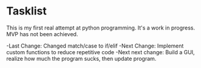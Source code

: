 # Tasklist

This is my first real attempt at python programming. It's a work in progress. MVP has not been achieved.

-Last Change: Changed match/case to if/elif
-Next Change: Implement custom functions to reduce repetitive code
-Next next change: Build a GUI, realize how much the program sucks, then update program.
